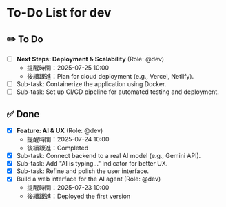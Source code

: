# To-Do List for dev

## ✏️ To Do
- [ ] **Next Steps: Deployment & Scalability** (Role: @dev)
  - 提醒時間：2025-07-25 10:00
  - 後續跟進：Plan for cloud deployment (e.g., Vercel, Netlify).
- [ ] Sub-task: Containerize the application using Docker.
- [ ] Sub-task: Set up CI/CD pipeline for automated testing and deployment.

## ✅ Done
- [x] **Feature: AI & UX** (Role: @dev)
  - 提醒時間：2025-07-24 10:00
  - 後續跟進：Completed
- [x] Sub-task: Connect backend to a real AI model (e.g., Gemini API).
- [x] Sub-task: Add "AI is typing..." indicator for better UX.
- [x] Sub-task: Refine and polish the user interface.
- [x] Build a web interface for the AI agent (Role: @dev)
  - 提醒時間：2025-07-23 10:00
  - 後續跟進：Deployed the first version

